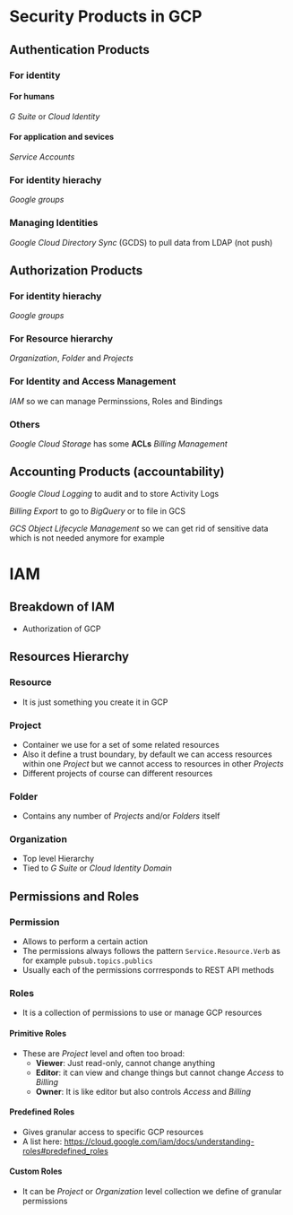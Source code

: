# Security Products in GCP

## Authentication Products

### For identity

#### For humans
*G Suite* or *Cloud Identity*

#### For application and sevices
*Service Accounts*

### For identity hierachy
*Google groups*

### Managing Identities
*Google Cloud Directory Sync* (GCDS) to pull data from LDAP (not push)

## Authorization Products

### For identity hierachy
*Google groups*

### For Resource hierarchy
*Organization*, *Folder* and *Projects*

### For Identity and Access Management
*IAM* so we can manage Perminssions, Roles and Bindings

### Others
*Google Cloud Storage* has some **ACLs**
*Billing Management*


## Accounting Products (accountability)
*Google Cloud Logging* to audit and to store Activity Logs

*Billing Export* to go to *BigQuery* or to file in GCS

*GCS Object Lifecycle Management* so we can get rid of sensitive data which is not needed anymore for example

# IAM

## Breakdown of IAM
* Authorization of GCP

## Resources Hierarchy

### Resource
* It is just something you create it in GCP

### Project
* Container we use for a set of some related resources
* Also it define a trust boundary, by default we can access resources within one *Project* but we cannot access to resources in other *Projects*
* Different projects of course can different resources

### Folder
* Contains any number of *Projects* and/or *Folders* itself

### Organization
* Top level Hierarchy
* Tied to *G Suite* or *Cloud Identity Domain*


## Permissions and Roles

### Permission
* Allows to perform a certain action
* The permissions always follows the pattern `Service.Resource.Verb` as for example `pubsub.topics.publics`
* Usually each of the permissions corrresponds to REST API methods

### Roles
* It is a collection of permissions to use or manage GCP resources

#### Primitive Roles
* These are *Project* level and often too broad:
  * **Viewer**: Just read-only, cannot change anything
  * **Editor**: it can view and change things but cannot change  *Access* to *Billing*
  * **Owner**: It is like editor but also controls *Access* and *Billing*

#### Predefined Roles
* Gives granular access to specific GCP resources
* A list here: https://cloud.google.com/iam/docs/understanding-roles#predefined_roles

#### Custom Roles
* It can be *Project* or *Organization* level collection we define of granular permissions
  
  


